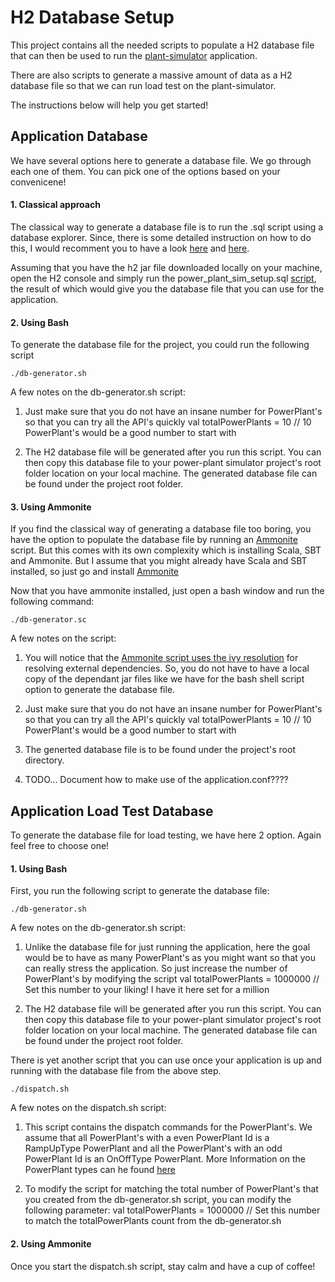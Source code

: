 # H2 Database Setup

This project contains all the needed scripts to populate a H2 database file that can then be used to run the [plant-simulator](https://github.com/joesan/plant-simulator/) application.

There are also scripts to generate a massive amount of data as a H2 database file so that we can run load test on the plant-simulator.

The instructions below will help you get started!

## Application Database

We have several options here to generate a database file. We go through each one of them. You can pick one of the options based on your convenicene!

#### 1. Classical approach

The classical way to generate a database file is to run the .sql script using a database explorer. Since, there is some detailed instruction on how to do this, I would recomment you to have a look [here](http://www.h2database.com/html/tutorial.html#creating_new_databases) and [here](http://www.h2database.com/html/tutorial.html#tutorial_starting_h2_console). 

Assuming that you have the h2 jar file downloaded locally on your machine, open the H2 console and simply run the power_plant_sim_setup.sql [script](https://github.com/joesan/database-projects/blob/master/power-plant-simulator/h2/scripts/database/power_plant_sim_setup.sql), the result of which would give you the database file that you can use for the application.

#### 2. Using Bash

To generate the database file for the project, you could run the following script

```
./db-generator.sh
```

A few notes on the db-generator.sh script:

1. Just make sure that you do not have an insane number for PowerPlant's so that you can try all the API's quickly
   val totalPowerPlants = 10 // 10 PowerPlant's would be a good number to start with
   
2. The H2 database file will be generated after you run this script. You can then copy this database file to your power-plant    simulator project's root folder location on your local machine. The generated database file can be found under the project    root folder.

#### 3. Using Ammonite

If you find the classical way of generating a database file too boring, you have the option to populate the database file by running an [Ammonite](http://ammonite.io/#ScalaScripts) script. But this comes with its own complexity which is installing Scala, SBT and Ammonite. But I assume that you might already have Scala and SBT installed, so just go and install [Ammonite](http://ammonite.io/#ScalaScripts)

Now that you have ammonite installed, just open a bash window and run the following command:

```
./db-generator.sc
```

A few notes on the script:

1. You will notice that the [Ammonite script uses the ivy resolution](http://ammonite.io/#import$ivy) for resolving external      dependencies. So, you do not have to have a local copy of the dependant jar files like we have for the bash shell script      option to generate the database file.

2. Just make sure that you do not have an insane number for PowerPlant's so that you can try all the API's quickly
   val totalPowerPlants = 10 // 10 PowerPlant's would be a good number to start with
   
3. The generted database file is to be found under the project's root directory.

4. TODO... Document how to make use of the application.conf????

## Application Load Test Database

To generate the database file for load testing, we have here 2 option. Again feel free to choose one!

#### 1. Using Bash

First, you run the following script to generate the database file:

```
./db-generator.sh
```

A few notes on the db-generator.sh script:

1. Unlike the database file for just running the application, here the goal would be to have as many PowerPlant's as you might    want so that you can really stress the application. So just increase the number of PowerPlant's by modifying the script
   val totalPowerPlants = 1000000 // Set this number to your liking! I have it here set for a million
   
2. The H2 database file will be generated after you run this script. You can then copy this database file to your power-plant    simulator project's root folder location on your local machine. The generated database file can be found under the project    root folder.   

There is yet another script that you can use once your application is up and running with the database file from the above step. 

```
./dispatch.sh
```

A few notes on the dispatch.sh script:

1. This script contains the dispatch commands for the PowerPlant's. We assume that all PowerPlant's with a even PowerPlant Id    is a RampUpType PowerPlant and all the PowerPlant's with an odd PowerPlant Id is an OnOffType PowerPlant. More Information    on the PowerPlant types can he found [here](https://github.com/joesan/plant-simulator/wiki)

2. To modify the script for matching the total number of PowerPlant's that you created from the db-generator.sh script, you      can modify the following parameter:
   val totalPowerPlants = 1000000 // Set this number to match the totalPowerPlants count from the db-generator.sh

#### 2. Using Ammonite
   
Once you start the dispatch.sh script, stay calm and have a cup of coffee!
